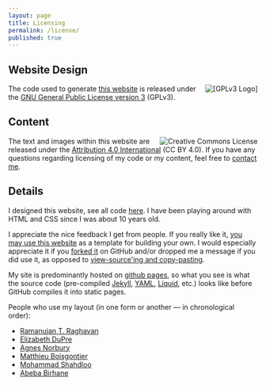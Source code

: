 ```yaml
---
layout: page
title: Licensing
permalink: /license/
published: true
---
```


<h2>Website Design</h2>

<a href="//www.gnu.org/licenses/gpl-3.0.en.html"><img class="imgright" src="//www.gnu.org/graphics/gplv3-127x51.png" alt=" [GPLv3 Logo] " style="float: right; padding-left: 1em;"></a>

The code used to generate [this website](//github.com/oliviaguest/oliviaguest.github.io) is released under the <a href="//www.gnu.org/licenses/gpl-3.0.en.html">GNU General Public License version 3</a> (GPLv3).


<h2>Content</h2>

<a rel="license" href="http://creativecommons.org/licenses/by/4.0/"><img alt="Creative Commons License" style="float: right; padding-left: 1em;" src="https://i.creativecommons.org/l/by/4.0/88x31.png" /></a>

The text and images within this website are released under the <a href="http://creativecommons.org/licenses/by/4.0/">Attribution 4.0 International</a> (CC BY 4.0). If you have any questions regarding licensing of my code or my content, feel free to <a href="mailto:contact@oliviaguest.com?Subject=Licensing" target="_top">contact me</a>.

<h2>Details</h2>


I designed this website, see all code [here](//github.com/oliviaguest/oliviaguest.github.io). I have been playing around with HTML and CSS since I was about 10 years old.

I appreciate the nice feedback I get from people. If you really like it, [you may use this website](https://github.com/oliviaguest/oliviaguest.github.io/blob/master/LICENSE) as a template for building your own. I would especially appreciate it if you [forked it](//github.com/oliviaguest/oliviaguest.github.io) on GitHub and/or dropped me a message if you did use it, as opposed to [view-source'ing and copy-pasting](https://twitter.com/o_guest/status/696758773235458048).

My site is predominantly hosted on <a href="//pages.github.com/">github pages</a>, so what you see is what the source code (pre-compiled [Jekyll](//jekyllrb.com/), [YAML](//yaml.org/), [Liquid](//github.com/Shopify/liquid/wiki), etc.) looks like before GitHub compiles it into static pages.

People who use my layout (in one form or another — in chronological order):

<!--+ [Mojtaba Khodadadi](//users.ictp.it/~mkhodada/)
+ [George Kampolis](//www.gkampolis.com) -->
+ [Ramanujan T. Raghavan](http://rtraghavan.com/)
+ [Elizabeth DuPre](//elizabeth-dupre.com/)<!--+ [Raffaello Seri](//rseri.me/) -->
+ [Agnes Norbury](//agnesnorbury.github.io)
+ [Matthieu Boisgontier](http://matthieuboisgontier.com)
+ [Mohammad Shahdloo](http://shahdloo.bilkent.edu.tr/)
+ [Abeba Birhane](//abebabirhane.github.io/)
